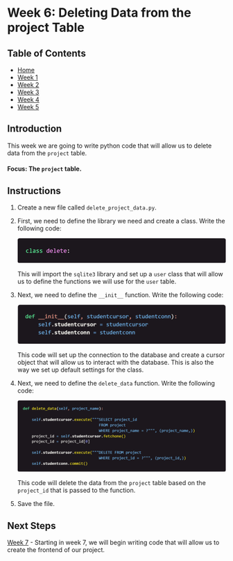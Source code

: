# Week 6: Deleting Data from the project Table

## Table of Contents

- [Home](../README.md)
- [Week 1](../week1/README.md)
- [Week 2](../week2/README.md)
- [Week 3](../week3/README.md)
- [Week 4](../week4/README.md)
- [Week 5](../week5/README.md)


## Introduction

This week we are going to write python code that will allow us to delete data from the `project` table.

#### Focus: The `project` table.

## Instructions

1. Create a new file called `delete_project_data.py`.

2. First, we need to define the library we need and create a class. Write the following code: 

    <!-- Image of code here -->
    ![import_and_class](import_class.png)

    This will import the `sqlite3` library and set up a `user` class that will allow us to define the functions we will use for the `user` table.

3. Next, we need to define the `__init__` function. Write the following code:

    <!-- Image of code here -->
    ![init](__init__.png)

    This code will set up the connection to the database and create a cursor object that will allow us to interact with the database. This is also the way we set up default settings for the class.

4. Next, we need to define the `delete_data` function. Write the following code:

    <!-- Image of code here -->
    ![deletedata](delete_data.png)

    This code will delete the data from the `project` table based on the `project_id` that is passed to the function.

6. Save the file.

## Next Steps

[Week 7](../week7/README.md) - Starting in week 7, we will begin writing code that will allow us to create the frontend of our project.